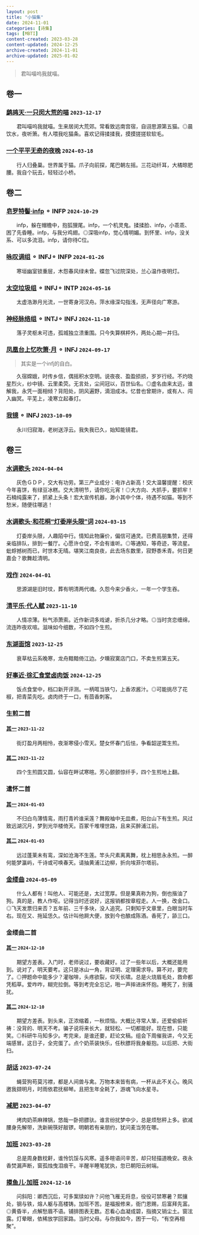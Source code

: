 ```yaml
---
layout: post
title: "小猫集"
date: 2024-11-01
categories: [诗集]
tags: [MBTI]
content-created: 2023-03-28
content-updated: 2024-12-25
archive-created: 2024-11-01
archive-updated: 2025-01-02
---
```


> 君叫喵呜我就喵。

## 卷一

### [鹧鸪天·一只闵大荒的喵](http://139.224.229.170/poem/02187) `2023-12-17`

　　君叫喵呜我就喵。生来居闵大荒郊。常看致远南宫宿，自诩思源第五猫。◎晨饮水，夜听箫。有人喂我吃猫条。喜欢记得揉揉我，摸摸搓搓软软毛。

### [一个平平无奇的夜晚](http://139.224.229.170/poem/01356) `2024-03-18`

　　行人归叠巢。世界属于猫。爪子向前探，尾巴朝左摇。三花动纤耳，大橘晾肥腰。我自个玩去，轻轻过小桥。

## 卷二

### [皂罗特髻·infp](http://139.224.229.170/poem/02225) <span class="MBTItag infp">⚬ INFP</span> `2024-10-29`

　　infp，躲在帽檐中，抱狐狸尾。infp，一个机灵鬼。揉揉脸、infp，小乖乖、困了先昏睡。infp，与我分鸡翅。◎深吸infp，觉心情明媚。到怀里、infp，没关系、可以多流泪。infp，请你待C位。

### [咏叹调组](http://139.224.229.170/poem/01330) <span class="MBTItag infj">⚬ INFJ</span><span class="MBTItag infp">⚬ INFP</span> `2024-01-26`

　　寒垣幽室锁重层，木怨春风绿未曾。蝶忽飞过院深处，兰心温作夜明灯。

### [太空垃圾组](http://139.224.229.170/poem/01395) <span class="MBTItag infj">⚬ INFJ</span><span class="MBTItag intp">⚬ INTP</span> `2024-05-16`

　　太虚浩渺月光流，一世寄身河汉舟。萍水缘深勾指浅，无声径向广寒游。

### [神经脉络组](http://139.224.229.170/poem/01435) <span class="MBTItag intj">⚬ INTJ</span><span class="MBTItag infj">⚬ INFJ</span> `2024-11-10`

　　落子灵枢未可违，孤城独立溃重围。只今失算棋枰外，两处心期一并归。

### [凤凰台上忆吹箫·月](http://139.224.229.170/poem/02221) <span class="MBTItag infj">⚬ INFJ</span> `2024-09-17`

> 其实是一个infj的自白。

　　久宿嫦娥，时传乡信，偶摇积水空明。说夜夜、盈盈损损，岁岁行经。不灼晓星烈火，纱中镜、云里柔荧。无言处，尘间冠以，百世仙名。◎虚名由来太远，谁解我，永凭一面相倾？背阳处，阴风遍野，滴泪成冰。忆昔也曾期许，或有人、闯入幽冥。平芜上，凌寒立起春灯。

### [我镜](http://139.224.229.170/poem/01285) <span class="MBTItag infj">⚬ INFJ</span> `2023-10-09`

　　永川归寂海，老树送浮云。我失我已久，始知能镜君。

## 卷三

### [水调歌头](http://139.224.229.170/poem/02205) `2024-04-04`

　　灰色ＧＤＰ，交大有功劳。第三产业成分：电诈占新高！交大温馨提醒：校庆今年喜饼，有绿豆冰糕。交大清明节，请你吃元宵！◎大方向、大抓手，要抓牢！石楠纯露来了，抓紧上头条！宏大宣传机器，渺小其中个体，待遇不如猫。等到不愁米，随便往哪逃！

### [水调歌头·和花桐“灯委岸头限”词](http://139.224.229.170/poem/02203) `2024-03-15`

　　灯委岸头限，人趣陌中行。情知此物廉价，偏信可通灵。已费高朋集赞，还得亲临排队，排到一餐厅。心愿许仓促，不会有谁听。◎等通知，等奇迹，等流星。蚍蜉撼树而已，时世本无晴。堪笑江南良夜，此去场东数里，寂野黍禾青。何日更嘉会？歌舞趁清明。

### [戏作](http://139.224.229.170/poem/01369) `2024-04-01`

　　思源湖是旧时坟，葬有明清两代魂。久怨今来少香火，一年一个学生吞。

### [清平乐·代人赋](http://139.224.229.170/poem/02181) `2023-11-10`

　　人情凉薄。秋气添萧索。近作新词多戏谑，折杀几分才略。◎当时贪恋缠绵，流连昨夜欢喧。滋味如今细数，不如四个生煎。

### [东湖面馆](http://139.224.229.170/poem/01304) `2023-12-25`

　　衰草枯云系晚寒，龙舟黯黯倚江边。夕曛寂寞店门口，不卖生煎第五天。

### [好事近·徐汇食堂卤肉饭](http://139.224.229.170/poem/02246) `2024-12-25`

　　饭点食堂中，档口新开评测。一柄哐当铁勺，上香浓酱汁。◎可能挑尽了花椒，把青菜先吃。卤肉终于一口，有茴香刺客。

### 生煎二首

#### [其一](http://139.224.229.170/poem/01297) `2023-11-22`

　　街灯盈月两相怜，夜渐寒侵小雪天。楚女怀春门后怯，争看韶逆鬻生煎。

#### [其二](http://139.224.229.170/poem/01298) `2023-11-22`

　　四个生煎圆又圆，仙容在畔试寒暄。芳心颤颤惊纤手，四个生煎地上翻。

### 遣怀二首

#### [其一](http://139.224.229.170/poem/01311) `2024-01-03`

　　不归白鸟薄情鸾，雨打青衿谁采莲？舞殿袖中无皿煮，阳台山下有生煎。风过致远湖沉月，梦到光华楼倚天。百冢千堆埋世路，且来买醉浦江前。

#### [其二](http://139.224.229.170/poem/01312) `2024-01-03`

　　远过蓬莱未有鸾，深如沧海不生莲。竿头尺素离离舞，枕上相思永永煎。一醉何能梦瀛屿，千诗或可唤春天。请抽黄浦江边柳，折向埃菲尔塔前。

### [金缕曲](http://139.224.229.170/poem/02214) `2024-05-09`

　　什么人都有！叫他人、可能还是，太过宽厚。但是果真称为狗，倒也揩油了狗。真的是，教人作呕。记得当时还说好，这报销都按章程走。人一换，改金口。◎飞天发票归来否？五年前、三千多块，没人追究。只剩知乎文章里，白眼当时车右。现在又、拖延恁久。估计叫他屙大便，放到今也酿成陈酒。香死了，舔三口。

### 金缕曲二首

#### [其一](http://139.224.229.170/poem/02235) `2024-12-10`

　　期望方差表。入门时，老师说过，要收藏好。过了一些年以后，大概还能用到。说对了，明天要考。这只是冰山一角，背证明、定理需求导。算不对，要完了。◎押题命中能多少？灌咖啡，头疼欲裂，仰天长啸。总是火烧眉毛处，救命都凭稻草。爱咋咋，糊完拉倒。等到考完全忘记，啪一声摔进床怀抱。睡死了，别骚扰。

#### [其二](http://139.224.229.170/poem/02236) `2024-12-10`

　　期望方差表。到头来，正浓缩着，一秋烦恼。大概比寻常人笨，还爱偷偷祈祷：没背的、明天不考。骗子说将来长大，就轻松、一切都能好。现在想，只能笑。◎科研牛马知多少。考完来，是谁还要，赶论文稿。组会下周催我讲，今又无端感冒。这日子，全完蛋了。点个奶茶装快乐，任秋膘将我身躯抱。以后把、大街扫。

### [胡话](http://139.224.229.170/poem/01275) `2023-07-24`

　　蝇营狗苟莫污襟，都是人间兽与禽。万物本来皆有病，一杯从此不关心。晚风邀我撷明月，时雨依君抚柳琴。且把生年全耗了，游魂飞向水星寻。

### [减肥](http://139.224.229.170/poem/01243) `2023-04-07`

　　烤肉奶茶麻辣锅，悠哉一卧把膘驮。谁言纷扰梦中少，总是烦愁秤上多。欲减腰身先解带，洗新碗筷好敲锣。明朝若有亲朋约，犹问麦当劳在哪。

### [加班](http://139.224.229.170/poem/01242) `2023-03-28`

　　总是周身数枕鼾，谁怜饥馁与风寒。遥多暄语问辛苦，却只轻描道晚安。夜永香焚漏声断，窗孤烛曳泪痕干。半醒半睡笔犹执，忽已朝阳云树端。

### [摸鱼儿·加班](http://139.224.229.170/poem/02239) `2024-12-16`

　　问斜阳：卿西沉后，可多案牍如许？问他飞雁无将息，役役可禁寒暑？熙攘处，钢与铁，熔人躯与高楼铸。加班不苦。是福报修来，衙门恩赐，后富拜先富。◎黄昏半，点解愁眉不语。铺排图表无数。忍看心血凝成碧，指摘又销尘土。窗泫露。灯晕眼，依稀放学回家路。当时父母。与你我如今，困于一句，“有空再相聚”。
